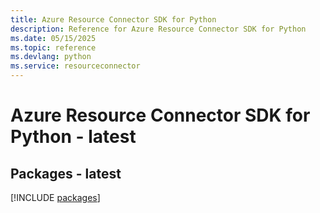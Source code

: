 ```yaml
---
title: Azure Resource Connector SDK for Python
description: Reference for Azure Resource Connector SDK for Python
ms.date: 05/15/2025
ms.topic: reference
ms.devlang: python
ms.service: resourceconnector
---
```

# Azure Resource Connector SDK for Python - latest
## Packages - latest
[!INCLUDE [packages](resource-connector-index.md)]